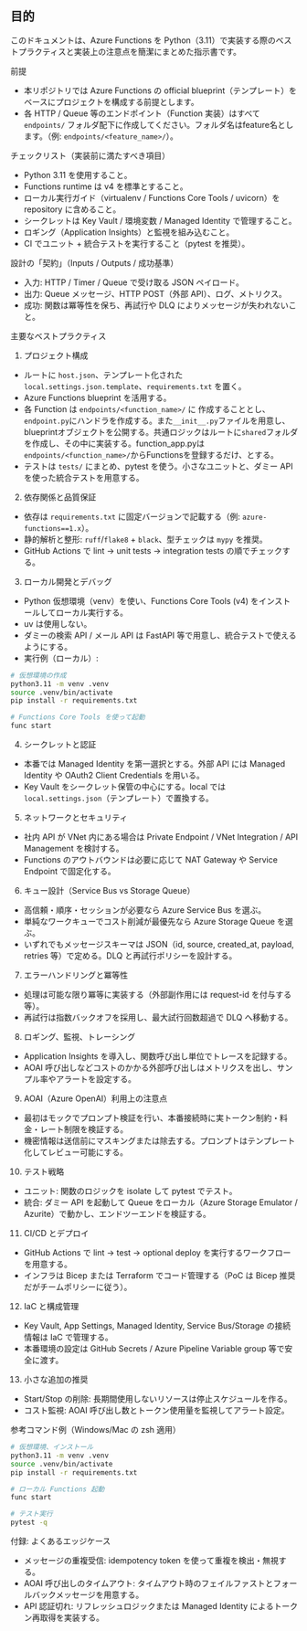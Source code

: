 ## 目的

このドキュメントは、Azure Functions を Python（3.11）で実装する際のベストプラクティスと実装上の注意点を簡潔にまとめた指示書です。

前提

- 本リポジトリでは Azure Functions の official blueprint（テンプレート）をベースにプロジェクトを構成する前提とします。
- 各 HTTP / Queue 等のエンドポイント（Function 実装）はすべて `endpoints/` フォルダ配下に作成してください。フォルダ名はfeature名とします。（例: `endpoints/<feature_name>/`）。

チェックリスト（実装前に満たすべき項目）
- Python 3.11 を使用すること。
- Functions runtime は v4 を標準とすること。
- ローカル実行ガイド（virtualenv / Functions Core Tools / uvicorn）を repository に含めること。
- シークレットは Key Vault / 環境変数 / Managed Identity で管理すること。
- ロギング（Application Insights）と監視を組み込むこと。
- CI でユニット + 統合テストを実行すること（pytest を推奨）。

設計の「契約」（Inputs / Outputs / 成功基準）
- 入力: HTTP / Timer / Queue で受け取る JSON ペイロード。
- 出力: Queue メッセージ、HTTP POST（外部 API）、ログ、メトリクス。
- 成功: 関数は冪等性を保ち、再試行や DLQ によりメッセージが失われないこと。

主要なベストプラクティス

1) プロジェクト構成
- ルートに `host.json`、テンプレート化された `local.settings.json.template`、`requirements.txt` を置く。
- Azure Functions blueprint を活用する。
- 各 Function は `endpoints/<function_name>/` に 作成することとし、`endpoint.py`にハンドラを作成する。また`__init__.py`ファイルを用意し、blueprintオブジェクトを公開する。共通ロジックはルートに`shared`フォルダを作成し、その中に実装する。function_app.pyは`endpoints/<function_name>/`からFunctionsを登録するだけ、とする。
- テストは `tests/` にまとめ、pytest を使う。小さなユニットと、ダミー API を使った統合テストを用意する。

2) 依存関係と品質保証
- 依存は `requirements.txt` に固定バージョンで記載する（例: `azure-functions==1.x`）。
- 静的解析と整形: `ruff`/`flake8` + `black`、型チェックは `mypy` を推奨。
- GitHub Actions で lint → unit tests → integration tests の順でチェックする。

3) ローカル開発とデバッグ
- Python 仮想環境（venv）を使い、Functions Core Tools (v4) をインストールしてローカル実行する。
- uv は使用しない。
- ダミーの検索 API / メール API は FastAPI 等で用意し、統合テストで使えるようにする。
- 実行例（ローカル）:
```bash
# 仮想環境の作成
python3.11 -m venv .venv
source .venv/bin/activate
pip install -r requirements.txt

# Functions Core Tools を使って起動
func start
```

4) シークレットと認証
- 本番では Managed Identity を第一選択とする。外部 API には Managed Identity や OAuth2 Client Credentials を用いる。
- Key Vault をシークレット保管の中心にする。local では `local.settings.json`（テンプレート）で置換する。

5) ネットワークとセキュリティ
- 社内 API が VNet 内にある場合は Private Endpoint / VNet Integration / API Management を検討する。
- Functions のアウトバウンドは必要に応じて NAT Gateway や Service Endpoint で固定化する。

6) キュー設計（Service Bus vs Storage Queue）
- 高信頼・順序・セッションが必要なら Azure Service Bus を選ぶ。
- 単純なワークキューでコスト削減が最優先なら Azure Storage Queue を選ぶ。
- いずれでもメッセージスキーマは JSON（id, source, created_at, payload, retries 等）で定める。DLQ と再試行ポリシーを設計する。

7) エラーハンドリングと冪等性
- 処理は可能な限り冪等に実装する（外部副作用には request-id を付与する等）。
- 再試行は指数バックオフを採用し、最大試行回数超過で DLQ へ移動する。

8) ロギング、監視、トレーシング
- Application Insights を導入し、関数呼び出し単位でトレースを記録する。
- AOAI 呼び出しなどコストのかかる外部呼び出しはメトリクスを出し、サンプル率やアラートを設定する。

9) AOAI（Azure OpenAI）利用上の注意点
- 最初はモックでプロンプト検証を行い、本番接続時に実トークン制約・料金・レート制限を検証する。
- 機密情報は送信前にマスキングまたは除去する。プロンプトはテンプレート化してレビュー可能にする。

10) テスト戦略
- ユニット: 関数のロジックを isolate して pytest でテスト。
- 統合: ダミー API を起動して Queue をローカル（Azure Storage Emulator / Azurite）で動かし、エンドツーエンドを検証する。

11) CI/CD とデプロイ
- GitHub Actions で lint → test → optional deploy を実行するワークフローを用意する。
- インフラは Bicep または Terraform でコード管理する（PoC は Bicep 推奨だがチームポリシーに従う）。

12) IaC と構成管理
- Key Vault, App Settings, Managed Identity, Service Bus/Storage の接続情報は IaC で管理する。
- 本番環境の設定は GitHub Secrets / Azure Pipeline Variable group 等で安全に渡す。

13) 小さな追加の推奨
- Start/Stop の削除: 長期間使用しないリソースは停止スケジュールを作る。
- コスト監視: AOAI 呼び出し数とトークン使用量を監視してアラート設定。

参考コマンド例（Windows/Mac の zsh 適用）
```bash
# 仮想環境、インストール
python3.11 -m venv .venv
source .venv/bin/activate
pip install -r requirements.txt

# ローカル Functions 起動
func start

# テスト実行
pytest -q
```

付録: よくあるエッジケース
- メッセージの重複受信: idempotency token を使って重複を検出・無視する。
- AOAI 呼び出しのタイムアウト: タイムアウト時のフェイルファストとフォールバックメッセージを用意する。
- API 認証切れ: リフレッシュロジックまたは Managed Identity によるトークン再取得を実装する。

